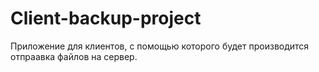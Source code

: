 # Client-backup-project
Приложение для клиентов, с помощью которого будет производится отпраавка файлов на сервер.
